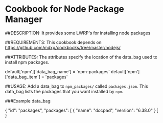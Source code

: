 # Cookbook for Node Package Manager

##DESCRIPTION:
It provides some LWRP's for installing node packages

##REQUIREMENTS:
This cookbook depends on https://github.com/mdxp/cookbooks/tree/master/nodejs/

##ATTRIBUTES:
The attributes specify the location of the data_bag used to install npm
packages.

default['npm']['data_bag_name'] = 'npm-packages'
default['npm']['data_bag_item'] = 'packages'

##USAGE:
Add a data_bag to `npm_packages/` called `packages.json`. This data_bag lists
the packages that you want installed by `npm`.

###Example data_bag

{
    "id": "packages",
    "packages": [
        {
            "name": "docpad",
            "version": "6.38.0"
        }
    ]
}
